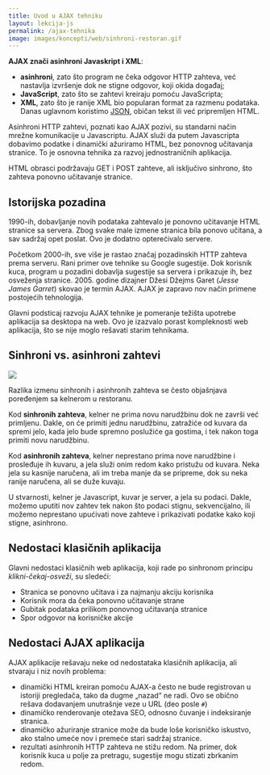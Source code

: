 ```yaml
---
title: Uvod u AJAX tehniku
layout: lekcija-js
permalink: /ajax-tehnika
image: images/koncepti/web/sinhroni-restoran.gif
---
```


**AJAX znači asinhroni Javaskript i XML**:
- **asinhroni**, zato što program ne čeka odgovor HTTP zahteva, već nastavlja izvršenje dok ne stigne odgovor, koji okida događaj;
- **JavaScript**, zato što se zahtevi kreiraju pomoću JavaScripta;
- **XML**, zato što je ranije XML bio popularan format za razmenu podataka. Danas uglavnom koristimo [JSON](/json-format), običan tekst ili već pripremljen HTML.

Asinhroni HTTP zahtevi, poznati kao AJAX pozivi, su standarni način mrežne komunikacije u Javascriptu. AJAX služi da putem Javascripta dobavimo podatke i dinamički ažuriramo HTML, bez ponovnog učitavanja stranice. To je osnovna tehnika za razvoj jednostraničnih aplikacija.

HTML obrasci podržavaju GET i POST zahteve, ali isključivo sinhrono, što zahteva ponovno učitavanje stranice.

## Istorijska pozadina

1990-ih, dobavljanje novih podataka zahtevalo je ponovno učitavanje HTML stranice sa servera. Zbog svake male izmene stranica bila ponovo učitana, a sav sadržaj opet poslat. Ovo je dodatno opterećivalo servere.

Početkom 2000-ih, sve više je rastao značaj pozadinskih HTTP zahteva prema serveru. Rani primer ove tehnike su Google sugestije. Dok korisnik kuca, program u pozadini dobavlja sugestije sa servera i prikazuje ih, bez osveženja stranice. 2005. godine dizajner Džesi Džejms Garet (*Jesse James Garret*) skovao je termin AJAX. AJAX je zapravo nov način primene postojećih tehnologija. 

Glavni podsticaj razvoju AJAX tehnike je pomeranje težišta upotrebe aplikacija sa desktopa na web. Ovo je izazvalo porast kompleknosti web aplikacija, što se nije moglo rešavati starim tehnikama.

## Sinhroni vs. asinhroni zahtevi

![]({{page.image}})

Razlika izmenu sinhronih i asinhronih zahteva se često objašnjava poređenjem sa kelnerom u restoranu.

Kod **sinhronih zahteva**, kelner ne prima novu narudžbinu dok ne završi već primljenu. Dakle, on će primiti jednu narudžbinu, zatražiće od kuvara da spremi jelo, kada jelo bude spremno poslužiće ga gostima, i tek nakon toga primiti novu narudžbinu. 

Kod **asinhronih zahteva**, kelner neprestano prima nove narudžbine i prosleđuje ih kuvaru, a jela služi onim redom kako pristužu od kuvara. Neka jela su kasnije naručena, ali im treba manje da se pripreme, dok su neka ranije naručena, ali se duže kuvaju. 

U stvarnosti, kelner je Javascript, kuvar je server, a jela su podaci. Dakle, možemo uputiti nov zahtev tek nakon što podaci stignu, sekvencijalno, ili možemo neprestano upućivati nove zahteve i prikazivati podatke kako koji stigne, asinhrono.

## Nedostaci klasičnih aplikacija

Glavni nedostaci klasičnih web aplikacija, koji rade po sinhronom principu *klikni-čekaj-osveži*, su sledeći:
- Stranica se ponovno učitava i za najmanju akciju korisnika
- Korisnik mora da čeka ponovno učitavanje strane
- Gubitak podataka prilikom ponovnog učitavanja stranice
- Spor odgovor na korisničke akcije

## Nedostaci AJAX aplikacija

AJAX aplikacije rešavaju neke od nedostataka klasičnih aplikacija, ali stvaraju i niz novih problema:

- dinamički HTML kreiran pomoću AJAX-a često ne bude registrovan u istoriji pregledača, tako da dugme „nazad“ ne radi. Ovo se obično rešava dodavanjem unutrašnje veze u URL (deo posle `#`)
- dinamičko renderovanje otežava SEO, odnosno čuvanje i indeksiranje stranica.
- dinamičko ažuriranje stranice može da bude loše korisničko iskustvo, ako stalno umeće nov i premeće stari sadržaj stranice.
- rezultati asinhronih HTTP zahteva ne stižu redom. Na primer, dok korisnik kuca u polje za pretragu, sugestije mogu stizati zbrkanim redom.

